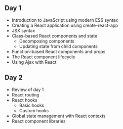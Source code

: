 ## Day 1

- Introduction to JavaScript using modern ES6 syntax
- Creating a React application using create-react-app
- JSX syntax
- Class-based React components and state
  - Decomposing components 
  - Updating state from child components
- Function-based React components and props
- The React component lifecycle
- Using Ajax with React

## Day 2

- Review of day 1
- React routing
- React hooks
  - Basic hooks
  - Custom hooks
- Global state management with React contexts
- React component libraries
